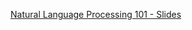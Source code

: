 [Natural Language Processing 101 - Slides](https://docs.google.com/presentation/d/1zEHIcYq7djNbv1_ri4CjpGtrtz5mehtxwbQPUphc2nE/edit?usp=sharing)
